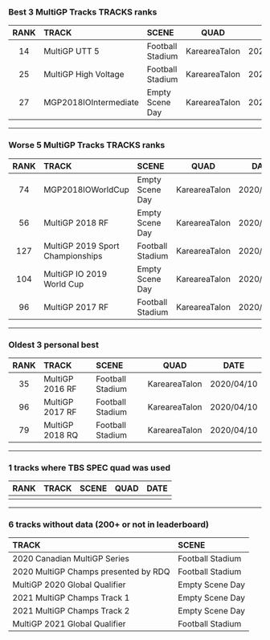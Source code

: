 ### Best 3 MultiGP Tracks TRACKS ranks
|RANK|TRACK|SCENE|QUAD|DATE|
|:---:|:---|:---|:---:|:---:|
|14|MultiGP UTT 5|Football Stadium|KareareaTalon|2020/04/13|
|25|MultiGP High Voltage|Football Stadium|KareareaTalon|2020/04/12|
|27|MGP2018IOIntermediate|Empty Scene Day|KareareaTalon|2020/07/31|
---
### Worse 5 MultiGP Tracks TRACKS ranks
|RANK|TRACK|SCENE|QUAD|DATE|
|:---:|:---|:---|:---:|:---:|
|74|MGP2018IOWorldCup|Empty Scene Day|KareareaTalon|2020/08/02|
|56|MultiGP 2018 RF|Empty Scene Day|KareareaTalon|2020/08/02|
|127|MultiGP 2019 Sport Championships|Football Stadium|KareareaTalon|2020/04/12|
|104|MultiGP IO 2019 World Cup|Empty Scene Day|KareareaTalon|2020/08/04|
|96|MultiGP 2017 RF|Football Stadium|KareareaTalon|2020/04/10|
---
### Oldest 3 personal best
|RANK|TRACK|SCENE|QUAD|DATE|
|:---:|:---|:---|:---:|:---:|
|35|MultiGP 2016 RF|Football Stadium|KareareaTalon|2020/04/10|
|96|MultiGP 2017 RF|Football Stadium|KareareaTalon|2020/04/10|
|79|MultiGP 2018 RQ|Football Stadium|KareareaTalon|2020/04/10|
---
### 1 tracks where TBS SPEC quad was used
|RANK|TRACK|SCENE|QUAD|DATE|
|:---:|:---|:---|:---:|:---:|
||||||
---
### 6 tracks without data (200+ or not in leaderboard)
|TRACK|SCENE|
|:---|:---|
|2020 Canadian MultiGP Series|Football Stadium|
|2020 MultiGP Champs presented by RDQ|Football Stadium|
|MultiGP 2020 Global Qualifier|Empty Scene Day|
|2021 MultiGP Champs Track 1|Empty Scene Day|
|2021 MultiGP Champs Track 2|Empty Scene Day|
|MultiGP 2021 Global Qualifier|Football Stadium|
